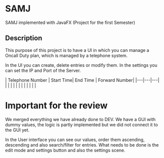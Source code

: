 # SAMJ
SAMJ implemented with JavaFX (Project for the first Semester)

## Description

This purpose of this project is to have a UI in which you can manage a Oncall Duty plan, which is managed by a telephone system.

In the UI you can create, delete entries or modify them. In the settings you can set the IP and Port of the Server. 

|  Telephone Number |  Start Time| End Time | Forward Number|
|---|---|---|
|   |   |   |
|   |   |   |
|   |   |   |  





# Important for the review 

We merged everything we have already done to DEV. We have a GUI with dummy values, the logic is partly implemented but we did not connect it to the GUI yet. 

In the User interface you can see our values, order them ascending, descending and also search/filter for entries. What needs to be done is the edit mode and settings button and also the settings scene.



